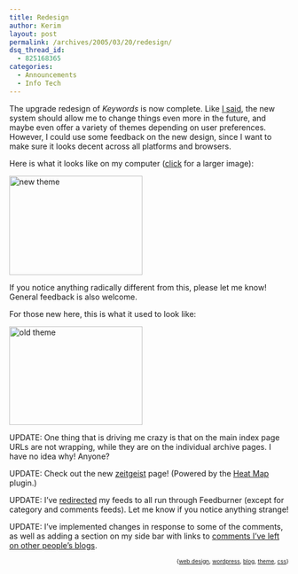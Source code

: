 ```yaml
---
title: Redesign
author: Kerim
layout: post
permalink: /archives/2005/03/20/redesign/
dsq_thread_id:
  - 825168365
categories:
  - Announcements
  - Info Tech
---
```

The upgrade redesign of *Keywords* is now complete. Like <a href="http://test.oxus.net/archives/2005/03/19/change-2/" onclick="_gaq.push(['_trackEvent', 'outbound-article', 'http://test.oxus.net/archives/2005/03/19/change-2/', 'I said']);" >I said</a>, the new system should allow me to change things even more in the future, and maybe even offer a variety of themes depending on user preferences. However, I could use some feedback on the new design, since I want to make sure it looks decent across all platforms and browsers.

Here is what it looks like on my computer (<a href="http://www.flickr.com/photos/kerim/6928521/" onclick="_gaq.push(['_trackEvent', 'outbound-article', 'http://www.flickr.com/photos/kerim/6928521/', 'click']);" >click</a> for a larger image):

<a href="http://www.flickr.com/photos/kerim/6928521/" onclick="_gaq.push(['_trackEvent', 'outbound-article', 'http://www.flickr.com/photos/kerim/6928521/', '']);"  title="Photo Sharing"><img src="http://photos5.flickr.com/6928521_c3179b2877_m.jpg" width="240" height="179" alt="new theme" /></a>

If you notice anything radically different from this, please let me know! General feedback is also welcome.

For those new here, this is what it used to look like:

<a href="http://www.flickr.com/photos/kerim/6928529/" onclick="_gaq.push(['_trackEvent', 'outbound-article', 'http://www.flickr.com/photos/kerim/6928529/', '']);"  title="Photo Sharing"><img src="http://photos3.flickr.com/6928529_4496f6c221_m.jpg" width="240" height="178" alt="old theme" /></a>

UPDATE: One thing that is driving me crazy is that on the main index page URLs are not wrapping, while they are on the individual archive pages. I have no idea why! Anyone?

UPDATE: Check out the new <a href="http://test.oxus.net/zeitgeist/" onclick="_gaq.push(['_trackEvent', 'outbound-article', 'http://test.oxus.net/zeitgeist/', 'zeitgeist']);" >zeitgeist</a> page! (Powered by the <a href="http://www.engadgeted.net/archives/2005/02/10/wordpress-heat-map-plugin/" onclick="_gaq.push(['_trackEvent', 'outbound-article', 'http://www.engadgeted.net/archives/2005/02/10/wordpress-heat-map-plugin/', 'Heat Map']);" >Heat Map</a> plugin.)

UPDATE: I&#8217;ve <a href="http://codex.wordpress.org/Using_FeedBurner" onclick="_gaq.push(['_trackEvent', 'outbound-article', 'http://codex.wordpress.org/Using_FeedBurner', 'redirected']);" >redirected</a> my feeds to all run through Feedburner (except for category and comments feeds). Let me know if you notice anything strange!

UPDATE: I&#8217;ve implemented changes in response to some of the comments, as well as adding a section on my side bar with links to <a href="http://test.oxus.net/archives/2005/02/09/naked/" onclick="_gaq.push(['_trackEvent', 'outbound-article', 'http://test.oxus.net/archives/2005/02/09/naked/', 'comments I&#8217;ve left on other people&#8217;s blogs']);" >comments I&#8217;ve left on other people&#8217;s blogs</a>.

<div style="text-align:right;">
  <span style="font-size:x-small;">{<a href="http://technorati.com/tag/web design" onclick="_gaq.push(['_trackEvent', 'outbound-article', 'http://technorati.com/tag/web design', 'web design']);"  rel="tag">web design</a>, <a href="http://technorati.com/tag/wordpress" onclick="_gaq.push(['_trackEvent', 'outbound-article', 'http://technorati.com/tag/wordpress', 'wordpress']);"  rel="tag">wordpress</a>, <a href="http://technorati.com/tag/blog" onclick="_gaq.push(['_trackEvent', 'outbound-article', 'http://technorati.com/tag/blog', 'blog']);"  rel="tag">blog</a>, <a href="http://technorati.com/tag/theme" onclick="_gaq.push(['_trackEvent', 'outbound-article', 'http://technorati.com/tag/theme', 'theme']);"  rel="tag">theme</a>, <a href="http://technorati.com/tag/css" onclick="_gaq.push(['_trackEvent', 'outbound-article', 'http://technorati.com/tag/css', 'css']);"  rel="tag">css</a>}</span>



